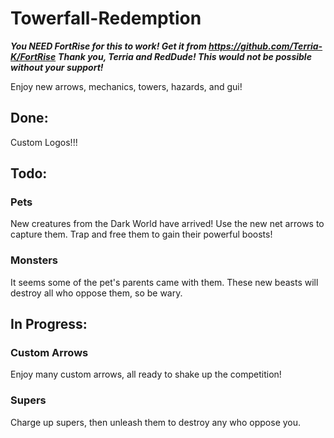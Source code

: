 
# Towerfall-Redemption
***You NEED FortRise for this to work! Get it from https://github.com/Terria-K/FortRise***
***Thank you, Terria and RedDude! This would not be possible without your support!***

Enjoy new arrows, mechanics, towers, hazards, and gui!

## Done:
Custom Logos!!!

## Todo:
### Pets
New creatures from the Dark World have arrived! Use the new net arrows to capture them. Trap and free them to gain their powerful boosts!
### Monsters
It seems some of the pet's parents came with them. These new beasts will destroy all who oppose them, so be wary.
## In Progress:
### Custom Arrows
Enjoy many custom arrows, all ready to shake up the competition!
### Supers
Charge up supers, then unleash them to destroy any who oppose you.
